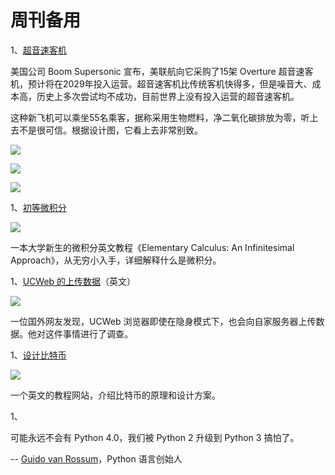 # 周刊备用

1、[超音速客机](https://boomsupersonic.com/united)

美国公司 Boom Supersonic 宣布，美联航向它采购了15架 Overture 超音速客机，预计将在2029年投入运营。超音速客机比传统客机快得多，但是噪音大、成本高，历史上多次尝试均不成功，目前世界上没有投入运营的超音速客机。

这种新飞机可以乘坐55名乘客，据称采用生物燃料，净二氧化碳排放为零，听上去不是很可信。根据设计图，它看上去非常别致。

![](https://cdn.beekka.com/blogimg/asset/202106/bg2021060404.jpg)

![](https://cdn.beekka.com/blogimg/asset/202106/bg2021060405.jpg)

![](https://cdn.beekka.com/blogimg/asset/202106/bg2021060406.jpg)

1、[初等微积分](https://people.math.wisc.edu/~keisler/calc.html)

![](https://cdn.beekka.com/blogimg/asset/202106/bg2021060403.jpg)

一本大学新生的微积分英文教程《Elementary Calculus: An Infinitesimal Approach》，从无穷小入手，详细解释什么是微积分。

1、[UCWeb 的上传数据](https://hookgab.medium.com/ucbrowser-privacy-study-ecff96fbcee4)（英文）

![](https://cdn.beekka.com/blogimg/asset/202106/bg2021060401.jpg)

一位国外网友发现，UCWeb 浏览器即使在隐身模式下，也会向自家服务器上传数据。他对这件事情进行了调查。

1、[设计比特币](https://bitcoin.design/guide/)

![](https://cdn.beekka.com/blogimg/asset/202106/bg2021060402.jpg)

一个英文的教程网站，介绍比特币的原理和设计方案。

1、

可能永远不会有 Python 4.0，我们被 Python 2 升级到 Python 3 搞怕了。

-- [Guido van Rossum](https://www.techrepublic.com/article/programming-languages-why-python-4-0-will-probably-never-arrive-according-to-its-creator/)，Python 语言创始人
